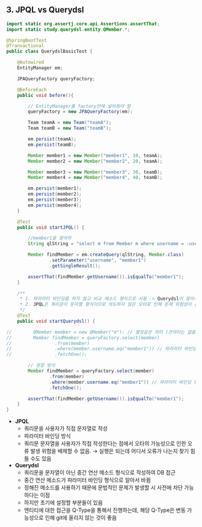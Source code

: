 ## 3. JPQL vs Querydsl

```java
import static org.assertj.core.api.Assertions.assertThat;
import static study.querydsl.entity.QMember.*;

@SpringBootTest
@Transactional
public class QuerydslBasicTest {

    @Autowired
    EntityManager em;

    JPAQueryFactory queryFactory;

    @BeforeEach
    public void before(){

        // EntityManager를 factory안에 넣어줘야 함
        queryFactory = new JPAQueryFactory(em);

        Team teamA = new Team("teamA");
        Team teamB = new Team("teamB");

        em.persist(teamA);
        em.persist(teamB);

        Member member1 = new Member("member1", 10, teamA);
        Member member2 = new Member("member2", 20, teamA);

        Member member3 = new Member("member3", 30, teamB);
        Member member4 = new Member("member4", 40, teamB);

        em.persist(member1);
        em.persist(member2);
        em.persist(member3);
        em.persist(member4);
    }

    @Test
    public void startJPQL() {

        //member1을 찾아라
        String qlString = "select m from Member m where username = :username";

        Member findMember = em.createQuery(qlString, Member.class)
                .setParameter("username", "member1")
                .getSingleResult();

        assertThat(findMember.getUsername()).isEqualTo("member1");
    }

    /**
     * 1. 파라미터 바인딩을 하지 않고 비교 메소드 형식으로 사용 -> Querydsl이 알아서 파라미터 바인딩 형식으로 전환해줌
     * 2. JPQL은 쿼리문이 문자열 형식이므로 의도하지 않은 오타로 인해 문제 위험성이 존재 -> Querydsl은 중간 연산 메소드 형식으로 사용하므로 이를 사전에 방지
     */
    @Test
    public void startQuerydsl() {

//        QMember member = new QMember("m"); // 별칭같은 의미 (큰의미는 없음)
//        Member findMember = queryFactory.select(member)
//                .from(member)
//                .where(member.username.eq("member1")) // 파라미터 바인딩 방식이 아닌 비교 메소드 형식으로 사용 -> 자동으로 파라미터 바인딩으로 전환
//                .fetchOne();

        // 권장 방식
        Member findMember = queryFactory.select(member)
                .from(member)
                .where(member.username.eq("member1")) // 파라미터 바인딩 방식이 아닌 비교 메소드 형식으로 사용 -> 자동으로 파라미터 바인딩으로 전환
                .fetchOne();

        assertThat(findMember.getUsername()).isEqualTo("member1");
    }
}
```

- **JPQL**
    - 쿼리문을 사용자가 직접 문자열로 작성
    - 파라미터 바인딩 방식
    - 쿼리문 문자열을 사용자가 직접 작성한다는 점에서 오타의 가능성으로 인한 오류 발생 위험을 배제할 수 없음.
      → 실행은 되는데 어디서 오류가 나는지 찾기 힘들 수도 있음
- **Querydsl**
    - 쿼리문을 문자열이 아닌 중간 연산 메소드 형식으로 작성하여 DB 접근
    - 중간 연산 메소드가 파라미터 바인딩 형식으로 알아서 바뀜
    - 정해진 메소드를 사용하기 때문에 문법적인 문제가 발생할 시 사전에 차단 가능하다는 이점
    - 하지만 초기에 설정할 부분들이 있음
    - 엔티티에 대한 접근을 Q-Type을 통해서 진행하는데, 해당 Q-Type은 변동 가능성으로 인해 git에 올리지 않는 것이 좋음